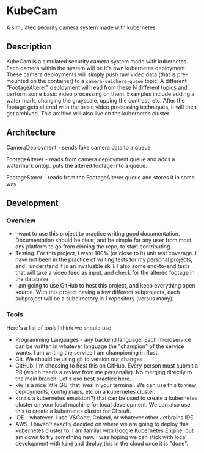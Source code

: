 # KubeCam
A simulated security camera system made with kubernetes

## Description
KubeCam is a simulated security camera system made with kubernetes. Each camera within the system will be it's own kubernetes deployment. These camera deployments will simply push raw video data (that is pre-mounted on the container) to a `camera-uuidhere-queue` topic. A different "FootageAlterer" deployment will read from these N different topics and perform some basic video processing on them. Examples include adding a water mark, changing the grayscale, upping the contrast, etc. After the footage gets altered with the basic video processing techniques, it will then get archived. This archive will also live on the kubernetes cluster.

## Architecture
CameraDeployment - sends fake camera data to a queue

FootageAlterer - reads from camera deployment queue and adds a watermark ontop. puts the altered footage into a queue.

FootageStorer - reads from the FootageAlterer queue and stores it in some way

## Development
### Overview
* I want to use this project to practice writing good documentation. Documentation should be clear, and be simple for any user from most any platform to go from cloning the repo, to start contributing.
* Testing. For this project, I want 100% (or close to it) unit test coverage. I have not been in the practice of writing tests for my personal projects, and I understand it is an invaluable skill. I also some end-to-end tests that will take a video feed as input, and check for the altered footage in the database.
* I am going to use GitHub to host this project, and keep everything open source. With this project having a few different subprojects, each subproject will be a subdirectory in 1 repository (versus many).
### Tools
Here's a list of tools I think we should use
* Programming Languages - any backend language. Each microservice can be written in whatever language the "champion" of the service wants. I am writing the service I am championing in Rust.
* Git. We should be using git to version our changes
* GitHub. I'm choosing to host this on GitHub. Every person must submit a PR (which needs a review from me personally). No merging directly to the main branch. Let's use best practice here.
* `k9s` is a nice little GUI that lives in your terminal. We can use this to view deployments, config maps, etc on a kubernetes cluster.
* `kind`is a kubernetes emulator(?) that can be used to create a kubernetes cluster on your local machine for local development. We can also use this to create a kubernetes cluster for CI stuff.
* IDE - whatever. I use VSCode, Goland, or whatever other Jetbrains IDE
* AWS. I haven't exactly decided on where we are going to deploy this kubernetes cluster to. I am familar with Google Kubernetes Engine, but am down to try something new. I was hoping we can stick with local development with `kind` and deploy this in the cloud once it is "done".
